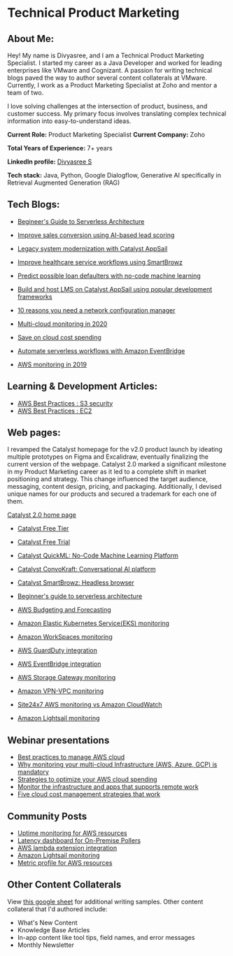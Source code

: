 # Technical Product Marketing
## About Me: 
Hey! My name is Divyasree, and I am a Technical Product Marketing Specialist. I started my career as a Java Developer and worked for leading enterprises like VMware and Cognizant. A passion for writing technical blogs paved the way to author several content collaterals at VMware. Currently, I work as a Product Marketing Specialist at Zoho and mentor a team of two.

I love solving challenges at the intersection of product, business, and customer success. My primary focus involves translating complex technical information into easy-to-understand ideas.  

**Current Role:** Product Marketing Specialist
**Current Company:** Zoho

**Total Years of Experience:** 7+ years

**LinkedIn profile:** [Divyasree S](https://www.linkedin.com/in/divyasree-s/)

**Tech stack:** Java, Python, Google Dialogflow, Generative AI specifically in Retrieval Augmented Generation (RAG)

## Tech Blogs:

* [Begineer's Guide to Serverless Architecture](https://catalyst.zoho.com/serverless-architecture.html)
* [Improve sales conversion using AI-based lead scoring](https://catalyst.zoho.com/blog/build-with-catalyst/improve-sales-conversion-using-AI-based-lead-scoring-in-Catalyst-QuickML.html)
* [Legacy system modernization with Catalyst AppSail](https://catalyst.zoho.com/blog/build-with-catalyst/legacy-modernisation-with-AppSail-using-popular-development-framework.html)
* [Improve healthcare service workflows using SmartBrowz](https://catalyst.zoho.com/blog/build-with-catalyst/improve-healthcare-services-workflows-using-smartbrowz.html)
* [Predict possible loan defaulters with no-code machine learning](https://catalyst.zoho.com/blog/build-with-catalyst/predict-possible-loan-defaulters-with-no-code-machine-learning.html)
* [Build and host LMS on Catalyst AppSail using popular development frameworks](https://catalyst.zoho.com/blog/build-with-catalyst/build-and-host-LMS-in-AppSail-using-popular-development-framework.html)
  
* [10 reasons you need a network configuration manager](https://www.site24x7.com/blog/10-reasons-you-need-a-network-configuration-manager)
* [Multi-cloud monitoring in 2020](https://www.site24x7.com/blog/multi-cloud-monitoring-a-quick-recap)
* [Save on cloud cost spending](https://www.site24x7.com/blog/save-on-your-cloud-spending-five-essential-cloud-cost-management-strategies-that-work)
* [Automate serverless workflows with Amazon EventBridge](https://www.site24x7.com/blog/automating-serverless-workflows-with-amazon-eventbridge)
* [AWS monitoring in 2019](https://www.site24x7.com/blog/aws-how-did-we-monitor-the-cloud-in-2019)

## Learning & Development Articles: 

* [AWS Best Practices : S3 security](https://www.site24x7.com/learn/aws/aws-best-practices-s3.html)
* [AWS Best Practices : EC2](https://www.site24x7.com/learn/aws/aws-best-practices-ec2.html)

## Web pages:

I revamped the Catalyst homepage for the v2.0 product launch by ideating multiple prototypes on Figma and Excalidraw, eventually finalizing the current version of the webpage. Catalyst 2.0 marked a significant milestone in my Product Marketing career as it led to a complete shift in market positioning and strategy. This change influenced the target audience, messaging, content design, pricing, and packaging. Additionally, I devised unique names for our products and secured a trademark for each one of them.

[Catalyst 2.0 home page](https://catalyst.zoho.com/)

* [Catalyst Free Tier](https://catalyst.zoho.com/free-tier.html)
* [Catalyst Free Trial](https://catalyst.zoho.com/catalyst-free-trial.html)
* [Catalyst QuickML: No-Code Machine Learning Platform](https://catalyst.zoho.com/quickml.html)
* [Catalyst ConvoKraft: Conversational AI platform](https://catalyst.zoho.com/convokraft.html)
* [Catalyst SmartBrowz: Headless browser](https://catalyst.zoho.com/smartbrowz.html)
* [Beginner's guide to serverless architecture](https://catalyst.zoho.com/serverless-architecture.html)

* [AWS Budgeting and Forecasting](https://www.site24x7.com/cloudspend/budget-and-forecasts.html)
* [Amazon Elastic Kubernetes Service(EKS) monitoring](https://www.site24x7.com/amazon-eks-monitoring.html)
* [Amazon WorkSpaces monitoring](https://www.site24x7.com/amazon-workspaces-monitoring.html)
* [AWS GuardDuty integration](https://www.site24x7.com/aws-guardduty-integration.html)
* [AWS EventBridge integration](https://www.site24x7.com/amazon-eventbridge-integration.html)
* [AWS Storage Gateway monitoring](https://www.site24x7.com/aws-storage-gateway-monitoring.html)
* [Amazon VPN-VPC monitoring](https://www.site24x7.com/amazon-vpn-monitoring.html)
* [Site24x7 AWS monitoring vs Amazon CloudWatch](https://www.site24x7.com/cloudwatch-alternative.html)
* [Amazon Lightsail monitoring](https://www.site24x7.com/amazon-lightsail-monitoring.html)

## Webinar presentations

* [Best practices to manage AWS cloud](https://www.youtube.com/watch?v=PhWucuAHGXo)
* [Why monitoring your multi-cloud Infrastructure (AWS, Azure, GCP) is mandatory](https://www.youtube.com/watch?v=0z8Smga93as)
* [Strategies to optimize your AWS cloud spending](https://www.youtube.com/watch?v=NARIFk0nWm8)
* [Monitor the infrastructure and apps that supports remote work](https://www.youtube.com/watch?v=j0IELedSzxY)
* [Five cloud cost management strategies that work](https://www.youtube.com/watch?v=9PqK4r1iz5o)


## Community Posts

* [Uptime monitoring for AWS resources](https://www.site24x7.com/community/introducing-uptime-monitoring-for-aws-resources)
* [Latency dashboard for On-Premise Pollers](https://www.site24x7.com/community/introducing-the-latency-dashboard-for-on-premise-pollers)
* [AWS lambda extension integration](https://www.site24x7.com/community/introducing-aws-lambda-extension-integration)
* [Amazon Lightsail monitoring](https://www.site24x7.com/community/new-feature-amazon-lightsail-instance-monitoring)
* [Metric profile for AWS resources](https://www.site24x7.com/community/introducing-metric-profile-for-aws-resources)

## Other Content Collaterals

View [this google sheet](https://docs.google.com/spreadsheets/d/1oFWYGDjrLXi2UxbMzsCku7QBtBz1Oh7y8SxSjjREzEU/edit#gid=0) for additional writing samples. Other content collateral that I'd authored include: 

* What's New Content
* Knowledge Base Articles
* In-app content like tool tips, field names, and error messages
* Monthly Newsletter

